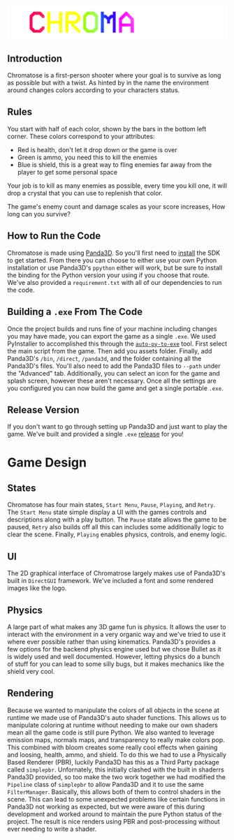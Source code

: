 
![Chromatose](/Assets/assets/Text/ChromatoseLight.png)

## Introduction
Chromatose is a first-person shooter where your goal is to survive as long as possible but with a twist. As hinted by in the name the environment around changes colors according to your characters status.

## Rules
You start with half of each color, shown by the bars in the bottom left corner. These colors correspond to your attributes:
- Red is health, don't let it drop down or the game is over
- Green is ammo, you need this to kill the enemies
- Blue is shield, this is a great way to fling enemies far away from the player to get some personal space

Your job is to kill as many enemies as possible, every time you kill one, it will drop a crystal that you can use to replenish that color. 

The game's enemy count and damage scales as your score increases, How long can you survive?

## How to Run the Code
Chromatose is made using [Panda3D](https://www.panda3d.org/). So you'll first need to [install](https://docs.panda3d.org/1.10/python/introduction/installation-windows) the SDK to get started. From there you can choose to either use your own Python installation or use Panda3D's `ppython` either will work, but be sure to install the binding for the Python version your using if you choose that route. We've also provided a `requirement.txt` with all of our dependencies to run the code. 

## Building a `.exe` From The Code
Once the project builds and runs fine of your machine including changes you may have made, you can export the game as a single `.exe`. We used PyInstaller to accomplished this through the [`auto-py-to-exe`](https://pypi.org/project/auto-py-to-exe/) tool. First select the main script from the game. Then add you assets folder. Finally, add Panda3D's `/bin`, `/direct`, `/panda3d`, and the folder containing all the Panda3D's files. You'll also need to add the Panda3D files to `--path` under the "Advanced" tab. Additionally, you can select an icon for the game and splash screen, however these aren't necessary. Once all the settings are you configured you can now build the game and get a single portable `.exe`.

## Release Version
If you don't want to go through setting up Panda3D and just want to play the game. We've built and provided a single `.exe` [release](https://github.com/bradylangdale/Chromatose/releases/tag/release) for you!

# Game Design

## States
Chromatose has four main states, `Start Menu`, `Pause`, `Playing`, and `Retry`. The `Start Menu` state simple display a UI with the games controls and descriptions along with a play button. The `Pause` state allows the game to be paused, `Retry` also builds off all this can includes some additionally logic to clear the scene. Finally, `Playing` enables physics, controls, and enemy logic.

## UI
The 2D graphical interface of Chromatrose largely makes use of Panda3D's built in `DirectGUI` framework. We've included a font and some rendered images like the logo.

## Physics
A large part of what makes any 3D game fun is physics. It allows the user to interact with the environment in a very organic way and we've tried to use it where ever possible rather than using kinematics. Panda3D's provides a few options for the backend physics engine used but we chose Bullet as it is widely used and well documented. However, letting physics do a bunch of stuff for you can lead to some silly bugs, but it makes mechanics like the shield very cool.

## Rendering
Because we wanted to manipulate the colors of all objects in the scene at runtime we made use of Panda3D's auto shader functions. This allows us to manipulate coloring at runtime without needing to make our own shaders mean all the game code is still pure Python. We also wanted to leverage emission maps, normals maps, and transparency to really make colors pop. This combined with bloom creates some really cool effects when gaining and loosing, health, ammo, and shield. To do this we had to use a Physically Based Renderer (PBR), luckily Panda3D has this as a Third Party package called `simplepbr`. Unfornately, this initially clashed with the built in shaderrs Panda3D provided, so too make the two work together we had modified the `Pipeline` class of `simplepbr` to allow Panda3D and it to use the same `FilterManager`. Basically, this allows both of them to control shaders in the scene. This can lead to some unexpected problems like certain functions in Panda3D not working as expected, but we were aware of this during development and worked around to maintain the pure Python status of the project. The result is nice renders using PBR and post-processing without ever needing to write a shader.
